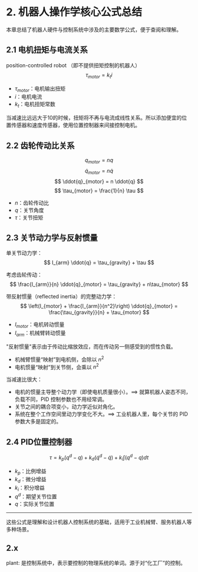 # 2. 机器人操作学核心公式总结

本章总结了机器人硬件与控制系统中涉及的主要数学公式，便于查阅和理解。

## 2.1 电机扭矩与电流关系
position-controlled robot （即不提供扭矩控制的机器人）
$$
\tau_{motor} = k_t i
$$
- $\tau_{motor}$：电机输出扭矩
- $i$：电机电流
- $k_t$：电机扭矩常数

当减速比远远大于10的时候，扭矩将不再与电流成线性关系。所以添加便宜的位置传感器和速度传感器，使用位置控制器来间接控制电机。

## 2.2 齿轮传动比关系

$$
q_{motor} = n q
$$
$$
\dot{q}_{motor} = n \dot{q}
$$
$$
\ddot{q}_{motor} = n \ddot{q}
$$
$$
\tau_{motor} = \frac{1}{n} \tau
$$
- $n$：齿轮传动比
- $q$：关节角度
- $\tau$：关节扭矩

## 2.3 关节动力学与反射惯量

单关节动力学：
$$
I_{arm} \ddot{q} = \tau_{gravity} + \tau
$$

考虑齿轮传动：
$$
\frac{I_{arm}}{n} \ddot{q}_{motor} = \tau_{gravity} + n\tau_{motor}
$$

带反射惯量（reflected inertia）的完整动力学：
$$
\left(I_{motor} + \frac{I_{arm}}{n^2}\right) \ddot{q}_{motor} = \frac{\tau_{gravity}}{n} + \tau_{motor}
$$
- $I_{motor}$：电机转动惯量
- $I_{arm}$：机械臂转动惯量

"反射惯量"表示由于传动比缩放效应，而在传动另一侧感受到的惯性负载。
- 机械臂惯量“映射”到电机侧，会除以 $n^2$  
- 电机惯量“映射”到关节侧，会乘以  $n^2$  

当减速比很大： 
- 电机的惯量主导整个动力学（即使电机质量很小）。==> 就算机器人姿态不同，负载不同，PID 控制参数也不用经常调。
- 关节之间的耦合项变小，动力学近似对角化。
- 系统在整个工作空间里动力学变化不大。==> 工业机器人里，每个关节的 PID 参数大多是固定的。

## 2.4 PID位置控制器

$$
\tau = k_p (q^d - q) + k_d (\dot{q}^d - \dot{q}) + k_i \int (q^d - q) dt
$$
- $k_p$：比例增益
- $k_d$：微分增益
- $k_i$：积分增益
- $q^d$：期望关节位置
- $q$：实际关节位置

---

这些公式是理解和设计机器人控制系统的基础，适用于工业机械臂、服务机器人等多种场景。

## 2.x
plant: 是控制系统中，表示要控制的物理系统的单词。源于对“化工厂”的控制。